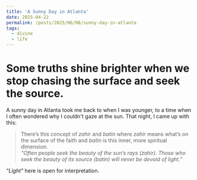 ```yaml
---
title: 'A Sunny Day in Atlanta'
date: 2025-04-22
permalink: /posts/2025/06/08/sunny-day-in-atlanta
tags:
  - divine
  - life
---
```


# Some truths shine brighter when we stop chasing the surface and seek the source.

A sunny day in Atlanta took me back to when I was younger, to a time when I often wondered why I couldn't gaze at the sun.
That night, I came up with this:

> There’s this concept of *zahir* and *batin* where *zahir* means what’s on the surface of the faith and *batin* is this inner, more spiritual dimension.  
> *“Often people seek the beauty of the sun’s rays (zahir). Those who seek the beauty of its source (batin) will never be devoid of light.”*

*"Light"* here is open for interpretation.
